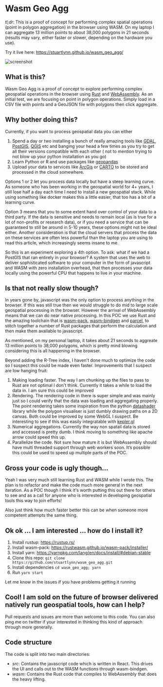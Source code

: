 # Wasm Geo Agg

*tl;dr*: This is a proof of concept for performing complex spatial operations (point in polygon aggregation) in the browser using WASM. On my laptop I can aggregate 13 million points to about 38,000 polygons in 21 seconds (results may vary, either faster or slower, depending on the hardware you use).

Try it live here: https://stuartlynn.github.io/wasm_geo_agg/

![screenshot](https://github.com/stuartlynn/wasm_geo_agg/blob/master/screenshots/TaxiAggregationpng.png?raw=true)

## What is this?

Wasm Geo Agg is a proof of concept to explore performing complex geospatial operations in the browser using [Rust](https://www.rust-lang.org/) and [WebAssembly](webassembly). As an initial test, we are focusing on point in polygon operations. Simply load in a CSV file 
with points and a GeoJSON file with polygons then click aggregate. 

## Why bother doing this? 

Currently, if you want to process geospatial data you can either 

1. Spend a day or two installing a bunch of really amazing tools like [GDAL](https://gdal.org/), [PostGIS](https://postgis.net/), [QGIS](https://www.qgis.org/en/site/) etc and banging your head a few times as you try to get all their versions compatible with each other ( not to mention trying to not blow up your python installation as you go)
2. Learn Python or R and use packages like [geopandas](http://geopandas.org/) 
3. Upload your data to services like [ArcGis](https://www.arcgis.com/index.html) or [CARTO](https://carto.com/) to be stored and processed in the cloud somewhere.

Options 1 or 2 let you process data locally but have a steep learning curve. As someone who has been working in the geospatial world for 4+ years, I still lose half a day each time I need to install a new geospatial stack. While using something like docker makes this a little easier, that too has a bit of a learning curve.

Option 3 means that you to some extent hand over control of your data to a third party. If the data is sensitive and needs to remain local (as is true for a lot of non-profits or research data), or if you need a service that can be guaranteed to still be around in 5-10 years, these options might not be ideal either. Another consideration is that the cloud servers that process the data on these services are often less powerful than the laptop you are using to read this article, which increasingly seems insane to me. 

So this is an experiment exploring a 4th option. To ask: what if we had a PostGIS that ran entirely in your browser? A system that uses the web to deliver sophisticated software to your computer in the form of javascript and WASM with zero installation overhead, that then processes your data locally using the powerful CPU that happens to live in your machine. 

## Is that not really slow though?

In years gone by, javascript was the only option to process anything in the browser. If this was still true then we would struggle to do mid to large scale geospatial processing in the browser. However the arrival of WebAssembly means that we can do near native processing. In this POC we use Rust and the amazing toolchain that is [wasm-pack](https://github.com/rustwasm/wasm-pack), [wasm-bindgen](https://github.com/rustwasm/wasm-bindgen) and [parcel](https://github.com/parcel-bundler/parcel), to stitch together a number of Rust packages that perform the calculation and then make them available to javascript. 

As mentioned, on my personal laptop, it takes about 21 seconds to aggreate 13 million points to 38,000 polygons, which is pretty mind blowing considering this is all happening in the browser.

Beyond adding the R-Tree index, I haven't done much to optimize the code so I suspect this could be made even faster. Improvements that I suspect are low hanging fruit: 

1. Making loading faster. The way I am chunking up the files to pass to Rust are not optimal I don't think. Currently it takes a while to load the data in. I am sure this could be improved
2. Rendering. The rendering code in there is super simple and was mainly just so I could verify that the data was loading and aggregating properly. The point rendering takes some inspiration from the python [datashader](https://datashader.org/) library while the polygon visualiser is just dumbly drawing paths on a 2D canvas. Both could be improved by some WebGL I suspect. Be interesting to see if this was easily integratable with [kepler.gl](https://kepler.gl/)
3. Numerical aggregations. Currently the way non spatail data is stored  and accessed is pretty dumb. I think moving to something like apache arrow could speed this up. 
4. Parallelize the code. Not sure how mature it is but WebAssembly should have multi threaded support through web workers soon. It’s possible this could be used to speed up multiple parts of the POC.

## Gross your code is ugly though...

Yeah I was very much still learning Rust and WASM while I wrote this. The plan is to refactor and make the code much more general in the next iteration. As a POC though I think it's worth putting this out there for others to see and as a call for anyone who is interested in developing geospatial tools this way to join efforts! 

Also just think how much faster better this can be when someone more competent attempts the same thing. 


## Ok ok ... I am interested ... how do I install it?

1. Install rustup:  https://rustup.rs/
2. Install wasm-pack: https://rustwasm.github.io/wasm-pack/installer/
3. Install yarn: https://yarnpkg.com/lang/en/docs/install/#debian-stable
4. Clone this repo: `git clone https://github.com/stuartlynn/wasm_geo_agg.git`
5. Install dependencies `cd wasm_geo_agg; yarn`
6. Run `yarn start`

Let me know in the issues if you have problems getting it running

## Cool! I am sold on the future of browser delivered natively run geospatial tools, how can I help?

Pull requests and issues are more than welcome to this code. You can also ping me on twitter if your interested in thinking this kind of approach through more generally.


## Code structure 

The code is split into two main directories:

- _src_: Contains the javascript code which is written in React. This drives the UI and calls out to the WASM functions through wasm-bindgen. 
- _wasm_: Contains the Rust code that compiles to WebAssembly that does the heavy lifting. 



